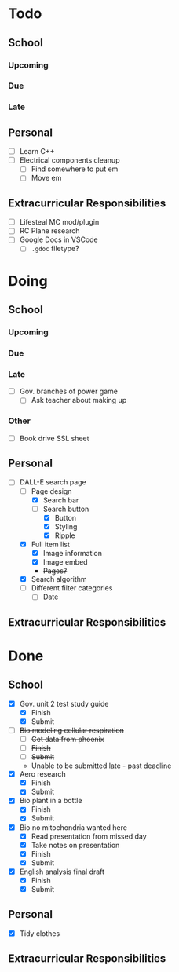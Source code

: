 # Todo
## School
### Upcoming
### Due
### Late
## Personal
- [ ] Learn C++
- [ ] Electrical components cleanup
    - [ ] Find somewhere to put em
    - [ ] Move em
## Extracurricular Responsibilities
- [ ] Lifesteal MC mod/plugin
- [ ] RC Plane research
- [ ] Google Docs in VSCode
    - [ ] `.gdoc` filetype?

# Doing
## School
### Upcoming
### Due
### Late
- [ ] Gov. branches of power game
    - [ ] Ask teacher about making up
### Other
- [ ] Book drive SSL sheet
## Personal
- [ ] DALL-E search page
    - [ ] Page design
        - [x] Search bar
        - [ ] Search button
            - [x] Button
            - [x] Styling
            - [x] Ripple
    - [x] Full item list
        - [x] Image information
        - [x] Image embed
        - ~~Pages?~~
    - [x] Search algorithm
    - [ ] Different filter categories
        - [ ] Date
## Extracurricular Responsibilities

# Done
## School
- [x] Gov. unit 2 test study guide
    - [x] Finish
    - [x] Submit
- [ ] ~~Bio modeling cellular respiration~~
    - [ ] ~~Get data from phoenix~~
    - [ ] ~~Finish~~
    - [ ] ~~Submit~~
    - Unable to be submitted late - past deadline
- [x] Aero research
    - [x] Finish
    - [x] Submit
- [x] Bio plant in a bottle
    - [x] Finish
    - [x] Submit
- [x] Bio no mitochondria wanted here
    - [x] Read presentation from missed day
    - [x] Take notes on presentation
    - [x] Finish
    - [x] Submit
- [x] English analysis final draft
    - [x] Finish
    - [x] Submit
## Personal
- [x] Tidy clothes
## Extracurricular Responsibilities
